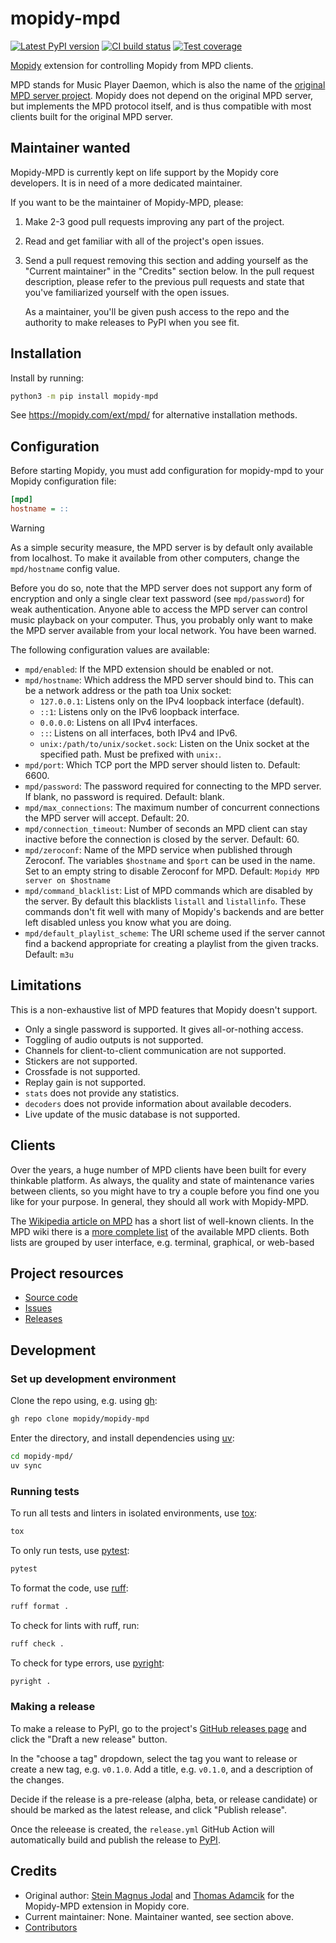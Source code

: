 # mopidy-mpd

[![Latest PyPI version](https://img.shields.io/pypi/v/mopidy-mpd)](https://pypi.org/p/mopidy-mpd)
[![CI build status](https://img.shields.io/github/actions/workflow/status/mopidy/mopidy-mpd/ci.yml)](https://github.com/mopidy/mopidy-mpd/actions/workflows/ci.yml)
[![Test coverage](https://img.shields.io/codecov/c/gh/mopidy/mopidy-mpd)](https://codecov.io/gh/mopidy/mopidy-mpd)

[Mopidy](https://mopidy.com/) extension for controlling Mopidy from MPD
clients.

MPD stands for Music Player Daemon, which is also the name of the
[original MPD server project](https://www.musicpd.org/). Mopidy does not
depend on the original MPD server, but implements the MPD protocol
itself, and is thus compatible with most clients built for the original
MPD server.

## Maintainer wanted

Mopidy-MPD is currently kept on life support by the Mopidy core
developers. It is in need of a more dedicated maintainer.

If you want to be the maintainer of Mopidy-MPD, please:

1.  Make 2-3 good pull requests improving any part of the project.

2.  Read and get familiar with all of the project's open issues.

3.  Send a pull request removing this section and adding yourself as the
    "Current maintainer" in the "Credits" section below. In the pull
    request description, please refer to the previous pull requests and
    state that you've familiarized yourself with the open issues.

    As a maintainer, you'll be given push access to the repo and the
    authority to make releases to PyPI when you see fit.

## Installation

Install by running:

```sh
python3 -m pip install mopidy-mpd
```

See https://mopidy.com/ext/mpd/ for alternative installation methods.

## Configuration

Before starting Mopidy, you must add configuration for
mopidy-mpd to your Mopidy configuration file:

```ini
[mpd]
hostname = ::
```

> [!WARNING]
> As a simple security measure, the MPD server is by default only available from
> localhost. To make it available from other computers, change the
> `mpd/hostname` config value.
>
> Before you do so, note that the MPD server does not support any form of
> encryption and only a single clear text password (see `mpd/password`) for weak
> authentication. Anyone able to access the MPD server can control music
> playback on your computer. Thus, you probably only want to make the MPD server
> available from your local network. You have been warned.

The following configuration values are available:

- `mpd/enabled`: If the MPD extension should be enabled or not.
- `mpd/hostname`: Which address the MPD server should bind to. This
  can be a network address or the path toa Unix socket:
  - `127.0.0.1`: Listens only on the IPv4 loopback interface
    (default).
  - `::1`: Listens only on the IPv6 loopback interface.
  - `0.0.0.0`: Listens on all IPv4 interfaces.
  - `::`: Listens on all interfaces, both IPv4 and IPv6.
  - `unix:/path/to/unix/socket.sock`: Listen on the Unix socket at
    the specified path. Must be prefixed with `unix:`.
- `mpd/port`: Which TCP port the MPD server should listen to. Default: 6600.
- `mpd/password`: The password required for connecting to the MPD
  server. If blank, no password is required. Default: blank.
- `mpd/max_connections`: The maximum number of concurrent connections
  the MPD server will accept. Default: 20.
- `mpd/connection_timeout`: Number of seconds an MPD client can stay
  inactive before the connection is closed by the server. Default: 60.
- `mpd/zeroconf`: Name of the MPD service when published through
  Zeroconf. The variables `$hostname` and `$port` can be used in the
  name. Set to an empty string to disable Zeroconf for MPD. Default:
  `Mopidy MPD server on $hostname`
- `mpd/command_blacklist`: List of MPD commands which are disabled by
  the server. By default this blacklists `listall` and `listallinfo`.
  These commands don't fit well with many of Mopidy's backends and
  are better left disabled unless you know what you are doing.
- `mpd/default_playlist_scheme`: The URI scheme used if the server
  cannot find a backend appropriate for creating a playlist from the
  given tracks. Default: `m3u`

## Limitations

This is a non-exhaustive list of MPD features that Mopidy doesn't
support.

- Only a single password is supported. It gives all-or-nothing access.
- Toggling of audio outputs is not supported.
- Channels for client-to-client communication are not supported.
- Stickers are not supported.
- Crossfade is not supported.
- Replay gain is not supported.
- `stats` does not provide any statistics.
- `decoders` does not provide information about available decoders.
- Live update of the music database is not supported.

## Clients

Over the years, a huge number of MPD clients have been built for every
thinkable platform. As always, the quality and state of maintenance
varies between clients, so you might have to try a couple before you
find one you like for your purpose. In general, they should all work
with Mopidy-MPD.

The [Wikipedia article on
MPD](https://en.wikipedia.org/wiki/Music_Player_Daemon#Clients) has a
short list of well-known clients. In the MPD wiki there is a [more
complete list](https://mpd.fandom.com/wiki/Clients) of the available MPD
clients. Both lists are grouped by user interface, e.g. terminal,
graphical, or web-based

## Project resources

- [Source code](https://github.com/mopidy/mopidy-mpd)
- [Issues](https://github.com/mopidy/mopidy-mpd/issues)
- [Releases](https://github.com/mopidy/mopidy-mpd/releases)

## Development

### Set up development environment

Clone the repo using, e.g. using [gh](https://cli.github.com/):

```sh
gh repo clone mopidy/mopidy-mpd
```

Enter the directory, and install dependencies using [uv](https://docs.astral.sh/uv/):

```sh
cd mopidy-mpd/
uv sync
```

### Running tests

To run all tests and linters in isolated environments, use
[tox](https://tox.wiki/):

```sh
tox
```

To only run tests, use [pytest](https://pytest.org/):

```sh
pytest
```

To format the code, use [ruff](https://docs.astral.sh/ruff/):

```sh
ruff format .
```

To check for lints with ruff, run:

```sh
ruff check .
```

To check for type errors, use [pyright](https://microsoft.github.io/pyright/):

```sh
pyright .
```

### Making a release

To make a release to PyPI, go to the project's [GitHub releases
page](https://github.com/mopidy/mopidy-mpd/releases)
and click the "Draft a new release" button.

In the "choose a tag" dropdown, select the tag you want to release or create a
new tag, e.g. `v0.1.0`. Add a title, e.g. `v0.1.0`, and a description of the changes.

Decide if the release is a pre-release (alpha, beta, or release candidate) or
should be marked as the latest release, and click "Publish release".

Once the releease is created, the `release.yml` GitHub Action will automatically
build and publish the release to
[PyPI](https://pypi.org/project/mopidy-mpd/).

## Credits

- Original author: [Stein Magnus Jodal](https://github.com/jodal) and
  [Thomas Adamcik](https://github.com/adamcik) for the Mopidy-MPD
  extension in Mopidy core.
- Current maintainer: None. Maintainer wanted, see section above.
- [Contributors](https://github.com/mopidy/mopidy-mpd/graphs/contributors)
